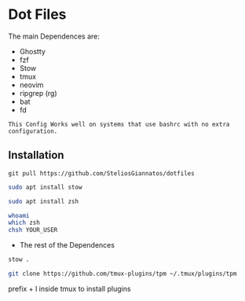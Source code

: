 # Dot Files

The main Dependences are:

- Ghostty
- fzf
- Stow
- tmux
- neovim
- ripgrep (rg)
- bat
- fd

`This Config Works well on systems that use bashrc with no extra configuration.`

## Installation

```git
git pull https://github.com/SteliosGiannatos/dotfiles
```

```bash
sudo apt install stow
```

```bash
sudo apt install zsh
```

```bash
whoami
which zsh
chsh YOUR_USER
```

- The rest of the Dependences

```bash
stow .
```

```bash
git clone https://github.com/tmux-plugins/tpm ~/.tmux/plugins/tpm
```

prefix + I inside tmux to install plugins
